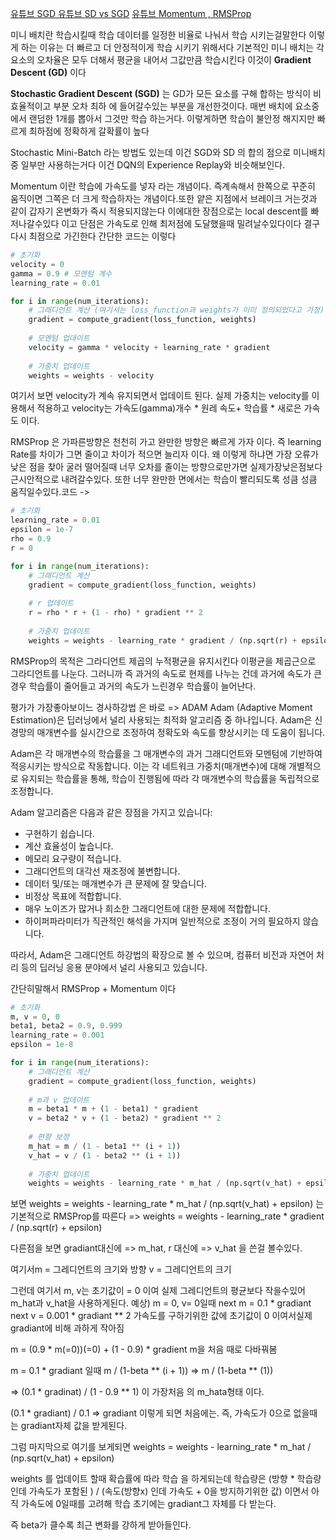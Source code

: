 [유튜브 SGD ](https://youtu.be/gHcu0NKyli4?si=qV9YXkr7OMQlNjU2)
[유튜브 SD vs SGD](https://youtu.be/LwQGhBVoU6I?si=AQTyM_wh9wBS8MX6)
[유튜브 Momentum , RMSProp](https://youtu.be/-oHYAUhq5ao?si=ljN8sCLrMTeKlhAo)

미니 배치란 학습시킬때 학습 데이터를 일정한 비율로 나눠서 학습 시키는걸말한다
이렇게 하는 이유는 더 빠르고 더 안정적이게 학습 시키기 위해서다
기본적인 미니 배치는 각 요소의 오차율은 모두 더해서 평균을 내어서 그값만큼 학습시킨다
이것이 **Gradient Descent (GD)** 이다


**Stochastic Gradient Descent (SGD)** 는 GD가 모든 요소를 구해 합하는 방식이 비효율적이고
부분 오차 최하 에 들어갈수있는 부분을 개선한것이다.
매번 배치에 요소중에서 랜덤한 1개를 뽑아서 그것만 학습 하는거다.
이렇게하면 학습이 불안정 해지지만 빠르게 최하점에 정확하게 갈확률이 높다



Stochastic Mini-Batch 라는 방법도 있는데 
이건 SGD와 SD 의 합의 점으로
미니배치중 일부만 사용하는거다 이건 DQN의 Experience Replay와 비슷해보인다.


Momentum 이란 학습에 가속도를 넣자 라는 개념이다.
즉계속해서 한쪽으로 꾸준히 움직이면 그쪽은 더 크게 학습하자는 개념이다.또한 얕은 지점에서 브레이크 거는것과 같이 갑자기 온변화가 즉시 적용되지않는다 이에대한 장점으로는
local descent를 빠저나갈수있다 이고 단점은 가속도로 인해 최저점에 도달했을때 밀려날수있다이다 결구 다시 최점으로 가긴한다 간단한 코드는 이렇다
```python
# 초기화
velocity = 0
gamma = 0.9 # 모멘텀 계수
learning_rate = 0.01

for i in range(num_iterations):
    # 그래디언트 계산 (여기서는 loss_function과 weights가 이미 정의되었다고 가정)
    gradient = compute_gradient(loss_function, weights)
    
    # 모멘텀 업데이트
    velocity = gamma * velocity + learning_rate * gradient
    
    # 가중치 업데이트
    weights = weights - velocity
```
여기서 보면 velocity가 계속 유지되면서 업데이트 된다.
실제 가중치는 velocity를 이용해서 적용하고 
velocity는 가속도(gamma)개수 * 원레 속도+ 학습률 * 새로은 가속도  이다.



RMSProp 은 가파른방향은 천천히 가고 완만한 방향은 빠르게 가자 이다.
즉 learning Rate를 차이가 그면 줄이고 차이가 적으면 늘리자 이다.
왜 이렇게 하냐면
가장 오류가 낮은 점을 찾아 굴러 떨어질때 너무 오차를 줄이는 방향으로만가면
실제가장낮은점보다 근시안적으로 내려갈수있다. 또한 너무 완만한 면에서는 학습이 빨리되도록 성큼 성큼 움직일수있다.코드 -> 
```python
# 초기화
learning_rate = 0.01
epsilon = 1e-7
rho = 0.9
r = 0

for i in range(num_iterations):
    # 그래디언트 계산
    gradient = compute_gradient(loss_function, weights)
    
    # r 업데이트
    r = rho * r + (1 - rho) * gradient ** 2
    
    # 가중치 업데이트
    weights = weights - learning_rate * gradient / (np.sqrt(r) + epsilon)
```
RMSProp의 목적은
그라디언트 제곱의 누적평균을 유지시킨다
이평균을 제곱근으로 그라디언트를 나눈다.
그러니까 즉 과거의 속도로 현제를 나누는 건데 과거에 속도가 큰경우 학습률이 줄어들고
과거의 속도가 느린경우 학습률이 늘어난다.


평가가 가장좋아보이느 경사하강법 은 바로 =>  ADAM
Adam (Adaptive Moment Estimation)은 딥러닝에서 널리 사용되는 최적화 알고리즘 중 하나입니다. Adam은 신경망의 매개변수를 실시간으로 조정하여 정확도와 속도를 향상시키는 데 도움이 됩니다.

Adam은 각 매개변수의 학습률을 그 매개변수의 과거 그래디언트와 모멘텀에 기반하여 적응시키는 방식으로 작동합니다. 이는 각 네트워크 가중치(매개변수)에 대해 개별적으로 유지되는 학습률을 통해, 학습이 진행됨에 따라 각 매개변수의 학습률을 독립적으로 조정합니다.

Adam 알고리즘은 다음과 같은 장점을 가지고 있습니다:

- 구현하기 쉽습니다.
- 계산 효율성이 높습니다.
- 메모리 요구량이 적습니다.
- 그래디언트의 대각선 재조정에 불변합니다.
- 데이터 및/또는 매개변수가 큰 문제에 잘 맞습니다.
- 비정상 목표에 적합합니다.
- 매우 노이즈가 많거나 희소한 그래디언트에 대한 문제에 적합합니다.
- 하이퍼파라미터가 직관적인 해석을 가지며 일반적으로 조정이 거의 필요하지 않습니다.

따라서, Adam은 그래디언트 하강법의 확장으로 볼 수 있으며, 컴퓨터 비전과 자연어 처리 등의 딥러닝 응용 분야에서 널리 사용되고 있습니다.

간단히말해서 RMSProp + Momentum 이다
``` python
# 초기화
m, v = 0, 0
beta1, beta2 = 0.9, 0.999
learning_rate = 0.001
epsilon = 1e-8

for i in range(num_iterations):
    # 그래디언트 계산
    gradient = compute_gradient(loss_function, weights)
    
    # m과 v 업데이트
    m = beta1 * m + (1 - beta1) * gradient
    v = beta2 * v + (1 - beta2) * gradient ** 2
    
    # 편향 보정
    m_hat = m / (1 - beta1 ** (i + 1))
    v_hat = v / (1 - beta2 ** (i + 1))
    
    # 가중치 업데이트
    weights = weights - learning_rate * m_hat / (np.sqrt(v_hat) + epsilon)

```

보면 
weights = weights - learning_rate * m_hat / (np.sqrt(v_hat) + epsilon)
는 기본적으로 RMSProp를 따른다
=> weights = weights - learning_rate * gradient / (np.sqrt(r) + epsilon)

다른점을 보면 gradiant대신에 => m_hat,  r 대신에 => v_hat 을 쓴걸 볼수있다.

여기서m = 그레디언트의 크기와 방향 v = 그레디언트의 크기

그런데 여기서 m, v는 초기값이 = 0 이여 실제 그레디언트의 평균보다 작을수있어
m_hat과 v_hat을 사용하게된다.
예상)
m = 0, v= 0일때
next m = 0.1 * gradiant
next v = 0.001 * gradiant ** 2
가속도를 구하기위한 값에 초기값이 0 이여서실제 gradiant에 비해 과하게 작아짐

m = (0.9  * m(=0))(=0) + (1 - 0.9) * gradient 
m을 처음 때로 다바꿔봄

m = 0.1 * gradiant 일때
m / (1-beta ** (i + 1)) => m / (1-beta ** (1))

=> (0.1 * gradinat)  / (1 - 0.9 ** 1)
이 가장처음 의 m_hata형태 이다.

(0.1 * gradiant) / 0.1 => gradiant
이렇게 되면 처음에는. 즉, 가속도가 0으로 없을때는 gradiant자체 값을 받게된다.


그럼 마지막으로 여기를 보게되면
weights = weights - learning_rate * m_hat / (np.sqrt(v_hat) + epsilon)

weights 를 업데이트 할때
확습률에 따라 학습 을 하게되는데
학습량은 (방향  * 학습량 인데 가속도가 포함된 ) / (속도(방향x) 인데 가속도 + 0을 방지하기위한 값)
이면서 아직 가속도에 0일때를 고려해 학습 초기에는 gradiant그 자체를 다 받는다.

즉 beta가 클수록 최근 변화를 강하게 받아들인다.

